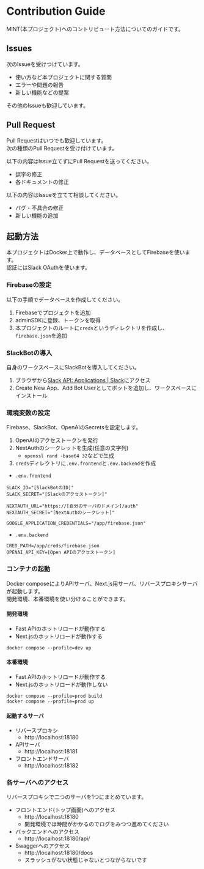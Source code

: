 # Contribution Guide

MINT(本プロジェクト)へのコントリビュート方法についてのガイドです。

## Issues
次のIssueを受けつけています。

- 使い方など本プロジェクトに関する質問
- エラーや問題の報告
- 新しい機能などの提案

その他のIssueも歓迎しています。

## Pull Request
Pull Requestはいつでも歓迎しています。  
次の種類のPull Requestを受け付けています。

以下の内容はIssue立てずにPull Requestを送ってください。
- 誤字の修正
- 各ドキュメントの修正

以下の内容はIssueを立てて相談してください。
- バグ・不具合の修正
- 新しい機能の追加

## 起動方法
本プロジェクトはDocker上で動作し、データベースとしてFirebaseを使います。  
認証にはSlack OAuthを使います。

### Firebaseの設定
以下の手順でデータベースを作成してください。

1. Firebaseでプロジェクトを追加
2. adminSDKに登録、トークンを取得
3. 本プロジェクトのルートに`creds`というディレクトリを作成し、`firebase.json`を追加

### SlackBotの導入
自身のワークスペースにSlackBotを導入してください。  

1. ブラウザから[Slack API: Applications | Slack](https://api.slack.com/apps)にアクセス
2. Create New App、Add Bot Userとしてボットを追加し、ワークスペースにインストール

### 環境変数の設定
Firebase、SlackBot、OpenAIのSecretsを設定します。

1.  OpenAIのアクセストークンを発行
2. NextAuthのシークレットを生成(任意の文字列)
   - `openssl rand -base64 32`などで生成
2. `creds`ディレクトリに`.env.frontend`と`.env.backend`を作成
- `.env.frontend`
```
SLACK_ID="[SlackBotのID]"
SLACK_SECRET="[Slackのアクセストークン]"

NEXTAUTH_URL="https://[自分のサーバのドメイン]/auth"
NEXTAUTH_SECRET="[NextAuthのシークレット]"

GOOGLE_APPLICATION_CREDENTIALS="/app/firebase.json"
```
- `.env.backend`
```
CRED_PATH=/app/creds/firebase.json
OPENAI_API_KEY=[Open APIのアクセストークン]
```

### コンテナの起動
Docker composeによりAPIサーバ、Next.js用サーバ、リバースプロキシサーバが起動します。  
開発環境、本番環境を使い分けることができます。

#### 開発環境
- Fast APIのホットリロードが動作する
- Next.jsのホットリロードが動作する
```
docker compose --profile=dev up
```

#### 本番環境
- Fast APIのホットリロードが動作する
- Next.jsのホットリロードが動作しない
```
docker compose --profile=prod build
docker compose --profile=prod up
```

#### 起動するサーバ
- リバースプロキシ
  - http://localhost:18180
- APIサーバ
  - http://localhost:18181
- フロントエンドサーバ
  - http://localhost:18182

### 各サーバへのアクセス

リバースプロキシで二つのサーバを1つにまとめています。  

- フロントエンド(トップ画面)へのアクセス
  - http://localhost:18180
  - 開発環境では時間がかかるのでログをみつつ進めてください
- バックエンドへのアクセス
  - http://localhost:18180/api/
- Swaggerへのアクセス
  - http://localhost:18180/docs
  - スラッシュがない状態じゃないとつながらないです
